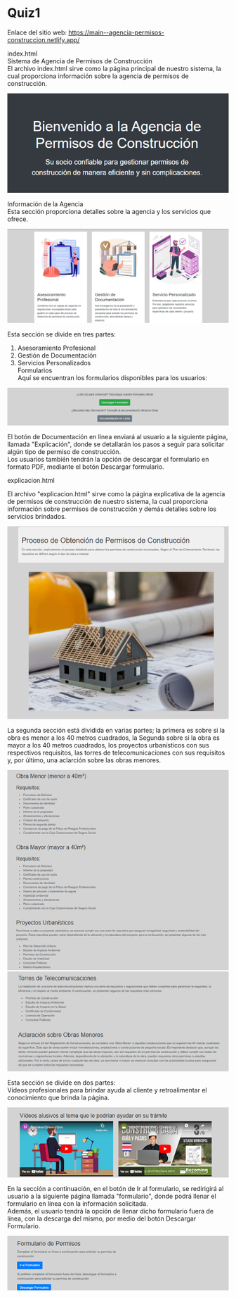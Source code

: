 # Quiz1

Enlace del sitio web: https://main--agencia-permisos-construccion.netlify.app/


index.html  
Sistema de Agencia de Permisos de Construcción  
El archivo index.html sirve como la página principal de nuestro sistema, la cual proporciona información sobre la agencia de permisos de construcción.

![alt text](images/image.png)

Información de la Agencia  
Esta sección proporciona detalles sobre la agencia y los servicios que ofrece.

![alt text](images/image-1.png)

Esta sección se divide en tres partes:  
1. Asesoramiento Profesional  
2. Gestión de Documentación  
3. Servicios Personalizados  
Formularios  
Aquí se encuentran los formularios disponibles para los usuarios:

![alt text](images/image-2.png)

El botón de Documentación en línea enviará al usuario a la siguiente página, llamada "Explicación", donde se detallarán los pasos a seguir para solicitar algún tipo de permiso de construcción.  
Los usuarios también tendrán la opción de descargar el formulario en formato PDF, mediante el botón Descargar formulario.  

explicacion.html  

El archivo "explicacion.html" sirve como la página explicativa de la agencia de permisos de construcción de nuestro sistema, la cual proporciona información sobre permisos de construcción y demás detalles sobre los servicios brindados.


![alt text](/images/image-3.png)

La segunda sección está dividida en varias partes; la primera es sobre si la obra es menor a los 40 metros cuadrados, la Segunda sobre si la obra es mayor a los 40 metros cuadrados, los proyectos urbanísticos con sus  respectivos requisitos, las torres de telecomunicaciones con sus requisitos y, por último, una aclarción sobre las obras menores.

![alt text](/images/image-4.png)
![alt text](/images/image-5.png)

Esta sección se divide en dos partes:  
Vídeos profesionales para brindar ayuda al cliente y retroalimentar el conocimiento que brinda la página.

![alt text](/images/image-6.png)

En la sección a continuación, en el botón de Ir al formulario, se redirigirá al usuario a la siguiente página llamada "formulario", donde podrá llenar el formulario en línea con la información solicitada.  
Además, el usuario tendrá la opción de llenar dicho formulario fuera de línea, con la descarga del mismo, por medio del botón Descargar Formulario.  



![alt text](/images/image-7.png)